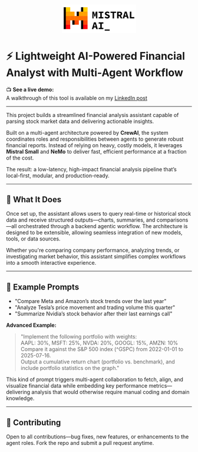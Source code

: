 <p align="center">
  <img src="logo-mistral.png" alt="Mistral Logo" width="200"/>
</p>

# ⚡️ Lightweight AI-Powered Financial Analyst with Multi-Agent Workflow

📺 **See a live demo:**  
A walkthrough of this tool is available on my [LinkedIn post](https://www.linkedin.com/feed/update/urn:li:activity:7351572546833588224/)

---

This project builds a streamlined financial analysis assistant capable of parsing stock market data and delivering actionable insights.

Built on a multi-agent architecture powered by **CrewAI**, the system coordinates roles and responsibilities between agents to generate robust financial reports. Instead of relying on heavy, costly models, it leverages **Mistral Small** and **NeMo** to deliver fast, efficient performance at a fraction of the cost.

The result: a low-latency, high-impact financial analysis pipeline that’s local-first, modular, and production-ready.

---

## 🧠 What It Does

Once set up, the assistant allows users to query real-time or historical stock data and receive structured outputs—charts, summaries, and comparisons—all orchestrated through a backend agentic workflow. The architecture is designed to be extensible, allowing seamless integration of new models, tools, or data sources.

Whether you're comparing company performance, analyzing trends, or investigating market behavior, this assistant simplifies complex workflows into a smooth interactive experience.

---

## 💬 Example Prompts

- "Compare Meta and Amazon’s stock trends over the last year"
- "Analyze Tesla’s price movement and trading volume this quarter"
- "Summarize Nvidia’s stock behavior after their last earnings call"

**Advanced Example:**

> "Implement the following portfolio with weights:  
> AAPL: 30%, MSFT: 25%, NVDA: 20%, GOOGL: 15%, AMZN: 10%  
> Compare it against the S&P 500 index (^GSPC) from 2022-01-01 to 2025-07-16.  
> Output a cumulative return chart (portfolio vs. benchmark), and include portfolio statistics on the graph."

This kind of prompt triggers multi-agent collaboration to fetch, align, and visualize financial data while embedding key performance metrics—delivering analysis that would otherwise require manual coding and domain knowledge.

---

## 🤝 Contributing

Open to all contributions—bug fixes, new features, or enhancements to the agent roles. Fork the repo and submit a pull request anytime.
